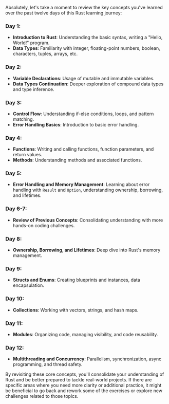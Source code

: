 Absolutely, let's take a moment to review the key concepts you've learned over the past twelve days of this Rust learning journey:

### Day 1:
- **Introduction to Rust**: Understanding the basic syntax, writing a "Hello, World!" program.
- **Data Types**: Familiarity with integer, floating-point numbers, boolean, characters, tuples, arrays, etc.

### Day 2:
- **Variable Declarations**: Usage of mutable and immutable variables.
- **Data Types Continuation**: Deeper exploration of compound data types and type inference.

### Day 3:
- **Control Flow**: Understanding if-else conditions, loops, and pattern matching.
- **Error Handling Basics**: Introduction to basic error handling.

### Day 4:
- **Functions**: Writing and calling functions, function parameters, and return values.
- **Methods**: Understanding methods and associated functions.

### Day 5:
- **Error Handling and Memory Management**: Learning about error handling with `Result` and `Option`, understanding ownership, borrowing, and lifetimes.

### Day 6-7:
- **Review of Previous Concepts**: Consolidating understanding with more hands-on coding challenges.

### Day 8:
- **Ownership, Borrowing, and Lifetimes**: Deep dive into Rust's memory management.

### Day 9:
- **Structs and Enums**: Creating blueprints and instances, data encapsulation.

### Day 10:
- **Collections**: Working with vectors, strings, and hash maps.

### Day 11:
- **Modules**: Organizing code, managing visibility, and code reusability.

### Day 12:
- **Multithreading and Concurrency**: Parallelism, synchronization, async programming, and thread safety.

By revisiting these core concepts, you'll consolidate your understanding of Rust and be better prepared to tackle real-world projects. If there are specific areas where you need more clarity or additional practice, it might be beneficial to go back and rework some of the exercises or explore new challenges related to those topics.